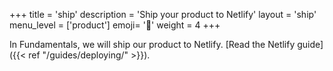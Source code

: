+++
title = 'ship'
description = 'Ship your product to Netlify'
layout = 'ship'
menu_level = ['product']
emoji= '🎁'
weight = 4
+++

In Fundamentals, we will ship our product to Netlify. [Read the Netlify guide]({{< ref "/guides/deploying/" >}}).
